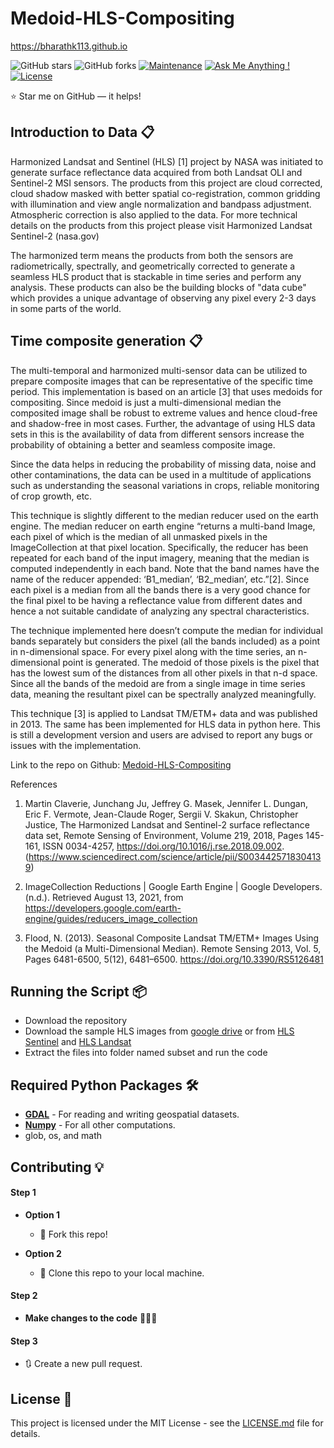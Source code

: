 # Medoid-HLS-Compositing

https://bharathk113.github.io

![GitHub stars](https://img.shields.io/github/stars/bharathk113/Medoid-HLS-Compositing)
![GitHub forks](https://img.shields.io/github/forks/bharathk113/Medoid-HLS-Compositing)
[![Maintenance](https://img.shields.io/badge/maintained-yes-green.svg)](https://github.com/bharathk113/Medoid-HLS-Compositing/commits/master)
[![Ask Me Anything !](https://img.shields.io/badge/ask%20me-linkedin-1abc9c.svg)](https://www.linkedin.com/in/bharathk113/)
[![License](http://img.shields.io/:license-mit-blue.svg?style=flat-square)](http://badges.mit-license.org)

:star: Star me on GitHub — it helps!

## Introduction to Data 📋
Harmonized Landsat and Sentinel (HLS) [1] project by NASA was initiated to generate surface reflectance data acquired from both Landsat OLI and Sentinel-2 MSI sensors.  The products from this project are cloud corrected, cloud shadow masked with better spatial co-registration, common gridding with illumination and view angle normalization and bandpass adjustment. Atmospheric correction is also applied to the data. For more technical details on the products from this project please visit Harmonized Landsat Sentinel-2 (nasa.gov)

The harmonized term means the products from both the sensors are radiometrically, spectrally, and geometrically corrected to generate a seamless HLS product that is stackable in time series and perform any analysis. These products can also be the building blocks of "data cube" which provides a unique advantage of observing any pixel every 2-3 days in some parts of the world.

## Time composite generation 📋
The multi-temporal and harmonized multi-sensor data can be utilized to prepare composite images that can be representative of the specific time period. This implementation is based on an article [3] that uses medoids for compositing. Since medoid is just a multi-dimensional median the composited image shall be robust to extreme values and hence cloud-free and shadow-free in most cases. Further, the advantage of using HLS data sets in this is the availability of data from different sensors increase the probability of obtaining a better and seamless composite image.

Since the data helps in reducing the probability of missing data, noise and other contaminations, the data can be used in a multitude of applications such as understanding the seasonal variations in crops, reliable monitoring of crop growth, etc.

This technique is slightly different to the median reducer used on the earth engine. The median reducer on earth engine “returns a multi-band Image, each pixel of which is the median of all unmasked pixels in the ImageCollection at that pixel location. Specifically, the reducer has been repeated for each band of the input imagery, meaning that the median is computed independently in each band. Note that the band names have the name of the reducer appended: ‘B1_median’, ‘B2_median’, etc.”[2]. Since each pixel is a median from all the bands there is a very good chance for the final pixel to be having a reflectance value from different dates and hence a not suitable candidate of analyzing any spectral characteristics.

The technique implemented here doesn’t compute the median for individual bands separately but considers the pixel (all the bands included) as a point in n-dimensional space. For every pixel along with the time series, an n-dimensional point is generated. The medoid of those pixels is the pixel that has the lowest sum of the distances from all other pixels in that n-d space. Since all the bands of the medoid are from a single image in time series data, meaning the resultant pixel can be spectrally analyzed meaningfully.

This technique [3] is applied to Landsat TM/ETM+ data and was published in 2013. The same has been implemented for HLS data in python here. This is still a development version and users are advised to report any bugs or issues with the implementation.

Link to the repo on Github: [Medoid-HLS-Compositing](https://github.com/bharathk113/Medoid-HLS-Compositing)

References
1. Martin Claverie, Junchang Ju, Jeffrey G. Masek, Jennifer L. Dungan, Eric F. Vermote, Jean-Claude Roger, Sergii V. Skakun, Christopher Justice, The Harmonized Landsat and Sentinel-2 surface reflectance data set, Remote Sensing of Environment, Volume 219, 2018, Pages 145-161, ISSN 0034-4257, https://doi.org/10.1016/j.rse.2018.09.002. (https://www.sciencedirect.com/science/article/pii/S0034425718304139)

2. ImageCollection Reductions | Google Earth Engine | Google Developers. (n.d.). Retrieved August 13, 2021, from https://developers.google.com/earth-engine/guides/reducers_image_collection

3. Flood, N. (2013). Seasonal Composite Landsat TM/ETM+ Images Using the Medoid (a Multi-Dimensional Median). Remote Sensing 2013, Vol. 5, Pages 6481-6500, 5(12), 6481–6500. https://doi.org/10.3390/RS5126481


## Running the Script 📦
- Download the repository
- Download the sample HLS images from [google drive](https://drive.google.com/drive/folders/1IvfuO6wsUnuJ9cDRo15OB4ffSNJoxHKe?usp=sharing) or from [HLS Sentinel](https://lpdaac.usgs.gov/products/hlss30v015/) and [HLS Landsat](https://lpdaac.usgs.gov/products/hlsl30v015/)
- Extract the files into folder named subset and run the code

## Required Python Packages 🛠️
* [<b>GDAL</b>](https://gdal.org/) - For reading and writing geospatial datasets.
* [<b>Numpy</b>](https://numpy.org/) - For all other computations.
* glob, os, and math

## Contributing 💡
#### Step 1

- **Option 1**
    - 🍴 Fork this repo!

- **Option 2**
    - 👯 Clone this repo to your local machine.


#### Step 2

- **Make changes to the code** 🔨🔨🔨

#### Step 3

- 🔃 Create a new pull request.

## License 📄
This project is licensed under the MIT License - see the [LICENSE.md](./LICENSE) file for details.
